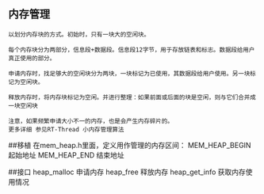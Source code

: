 ## 内存管理
	
	以划分内存块的方式。初始时，只有一块大的空闲块。
	
	每个内存块分为两部分，信息段+数据段。信息段12字节，用于存放链表和标志。数据段给用户真正使用的部分。
	
	申请内存时，找足够大的空闲块分为两块，一块标记为已使用，其数据段给用户使用。另一块标记为空闲块。
	
	释放内存时，将内存块标记为空闲。并进行整理：如果前面或后面的块是空闲，则与它们合并成一块空闲块
	
	注意，如果频繁申请大小不一的内存，也是会产生内存碎片的。
	更多详细 参见RT-Thread 小内存管理算法
##移植
	在mem_heap.h里面，定义用作管理的内存区间：
	MEM_HEAP_BEGIN 	起始地址
	MEM_HEAP_END	结束地址
	
##接口
	heap_malloc	申请内存
	heap_free	释放内存
	heap_get_info	获取内存使用情况
	